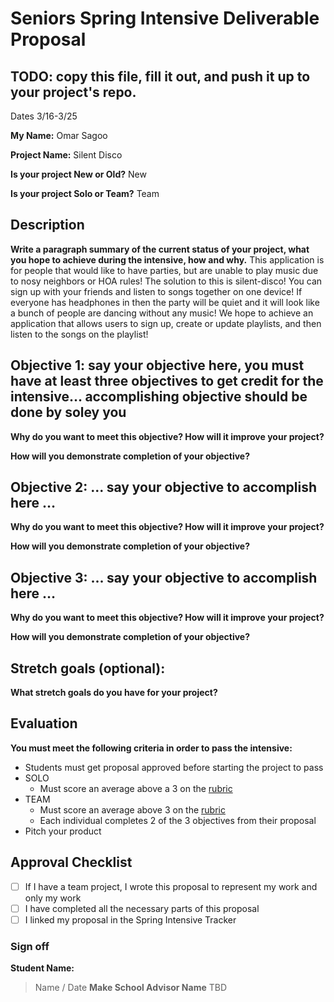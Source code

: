 # Seniors Spring Intensive Deliverable Proposal 

## TODO: copy this file, fill it out, and push it up to your project's repo.

Dates 3/16-3/25

**My Name:**
Omar Sagoo

**Project Name:** 
Silent Disco

**Is your project New or Old?**
New

**Is your project Solo or Team?**
Team

## Description

**Write a paragraph summary of the current status of your project, what you hope to achieve during the intensive, how and why.**
This application is for people that would like to have parties, but are unable to play music due to nosy neighbors or HOA rules! The solution to this is silent-disco! You can sign up with your friends and listen to songs together on one device! If everyone has headphones in then the party will be quiet and it will look like a bunch of people are dancing without any music! We hope to achieve an application that allows users to sign up, create or update playlists, and then listen to the songs on the playlist! 

## Objective 1: say your objective here, you must have at least three objectives to get credit for the intensive… accomplishing objective should be done by soley you

**Why do you want to meet this objective? How will it improve your project?** 

**How will you demonstrate completion of your objective?** 

## Objective 2: ... say your objective to accomplish here …
**Why do you want to meet this objective? How will it improve your project?** 

**How will you demonstrate completion of your objective?** 

## Objective 3: ... say your objective to accomplish here …
**Why do you want to meet this objective? How will it improve your project?** 

**How will you demonstrate completion of your objective?** 

## Stretch goals (optional):

**What stretch goals do you have for your project?**

## Evaluation

**You must meet the following criteria in order to pass the intensive:**

- Students must get proposal approved before starting the project to pass
- SOLO
    - Must score an average above a 3 on the [rubric]
- TEAM
    - Must score an average above 3 on the [rubric]
    - Each individual completes 2 of the 3 objectives from their proposal
- Pitch your product


[rubric]:https://docs.google.com/document/d/1IOQDmohLBEBT-hyr-2vgw1mbZUNsq3fHxVfH0oRmVt0/edit



## Approval Checklist
- [ ] If I have a team project, I wrote this proposal to represent my work and only my work
- [ ] I have completed all the necessary parts of this proposal
- [ ] I linked my proposal in the Spring Intensive Tracker

### Sign off

**Student Name:**                
> Name / Date
**Make School Advisor Name**
> TBD